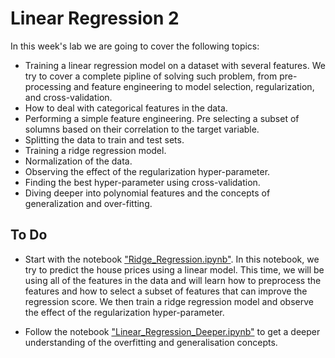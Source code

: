 # Linear Regression 2

In this week's lab we are going to cover the following topics:
- Training a linear regression model on a dataset with several features. We try to cover a complete pipline of solving such problem, from pre-processing and feature engineering to model selection, regularization, and cross-validation.
- How to deal with categorical features in the data.
- Performing a simple feature engineering. Pre selecting a subset of solumns based on their correlation to the target variable.
- Splitting the data to train and test sets.
- Training a ridge regression model.
- Normalization of the data.
- Observing the effect of the regularization hyper-parameter.
- Finding the best hyper-parameter using cross-validation.
- Diving deeper into polynomial features and the concepts of generalization and over-fitting.


## To Do
- Start with the notebook ["Ridge_Regression.ipynb"](https://colab.research.google.com/github/michalis0/DataMining_and_MachineLearning/blob/master/week5/Ridge_regression.ipynb). In this notebook, we try to predict the house prices using a linear model. This time, we will be using all of the features in the data and will learn how to preprocess the features and how to select a subset of features that can improve the regression score. We then train a ridge regression model and observe the effect of the regularization hyper-parameter.

- Follow the notebook ["Linear_Regression_Deeper.ipynb"](https://colab.research.google.com/github/michalis0/DataMining_and_MachineLearning/blob/master/week5/Linear_Regression_Deeper.ipynb) to get a deeper understanding of the overfitting and generalisation concepts.
